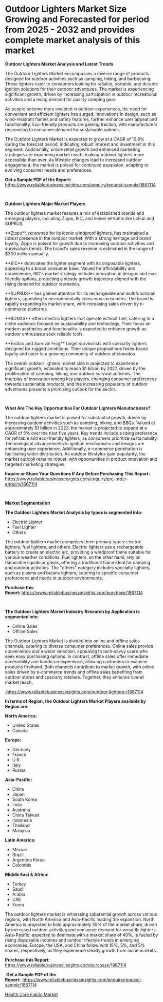 <p><h1>Outdoor Lighters Market Size Growing and Forecasted for period from 2025 - 2032 and provides complete market analysis of this market</h1></p><p><strong>Outdoor Lighters Market Analysis and Latest Trends</strong></p>
<p><p>The Outdoor Lighters Market encompasses a diverse range of products designed for outdoor activities such as camping, hiking, and barbecuing. These lighters cater to consumers looking for reliable, portable, and durable ignition solutions for their outdoor adventures. The market is experiencing significant growth, driven by increasing participation in outdoor recreational activities and a rising demand for quality camping gear.</p><p>As people become more invested in outdoor experiences, the need for convenient and efficient lighters has surged. Innovations in design, such as wind-resistant flames and safety features, further enhance user appeal and functionality. Eco-friendly products are gaining traction, with manufacturers responding to consumer demand for sustainable options. </p><p>The Outdoor Lighters Market is expected to grow at a CAGR of 10.9% during the forecast period, indicating robust interest and investment in this segment. Additionally, online retail growth and enhanced marketing strategies are expanding market reach, making outdoor lighters more accessible than ever. As lifestyle changes lead to increased outdoor engagement, the market is poised for continued expansion, adapting to evolving consumer needs and preferences.</p></p>
<p><strong>Get a Sample PDF of the Report:&nbsp;</strong> <a href="https://www.reliablebusinessinsights.com/enquiry/request-sample/1867114?utm_campaign=2242&utm_medium=2&utm_source=Github&utm_content=ia&utm_term=05042025&utm_id=outdoor-lighters">https://www.reliablebusinessinsights.com/enquiry/request-sample/1867114</a></p>
<p>&nbsp;</p>
<p><strong>Outdoor Lighters Major Market Players</strong></p>
<p><p>The outdoor lighters market features a mix of established brands and emerging players, including Zippo, BIC, and newer entrants like LcFun and SUPRUS. </p><p>**Zippo**, renowned for its iconic windproof lighters, has maintained a robust presence in the outdoor market. With a strong heritage and brand loyalty, Zippo is poised for growth due to increasing outdoor activities and survivalism trends. The brand's sales revenue is estimated in the range of $300 million annually.</p><p>**BIC** dominates the lighter segment with its disposable lighters, appealing to a broad consumer base. Valued for affordability and convenience, BIC's market strategy includes innovation in designs and eco-friendly options, projecting a steady growth trajectory aligned with the rising demand for outdoor recreation.</p><p>**SUPRUS** has gained attention for its rechargeable and multifunctional lighters, appealing to environmentally conscious consumers. The brand is rapidly expanding its market share, with increasing sales driven by e-commerce platforms.</p><p>**RONXS** offers electric lighters that operate without fuel, catering to a niche audience focused on sustainability and technology. Their focus on modern aesthetics and functionality is expected to enhance growth as outdoor enthusiasts seek reliable tools. </p><p>**Exotac and Survival Frog** target survivalists with specialty lighters designed for rugged conditions. Their unique propositions foster brand loyalty and cater to a growing community of outdoor aficionados.</p><p>The overall outdoor lighters market size is projected to experience significant growth, estimated to reach $1 billion by 2027, driven by the proliferation of camping, hiking, and outdoor survival activities. The interplay of innovation among key players, changing consumer preferences towards sustainable products, and the increasing popularity of outdoor adventures presents a promising outlook for the sector.</p></p>
<p>&nbsp;</p>
<p><strong>What Are The Key Opportunities For Outdoor Lighters Manufacturers?</strong></p>
<p><p>The outdoor lighters market is poised for substantial growth, driven by increasing outdoor activities such as camping, hiking, and BBQs. Valued at approximately $1 billion in 2023, the market is projected to expand at a CAGR of 5% over the next five years. Key trends include a rising preference for refillable and eco-friendly lighters, as consumers prioritize sustainability. Technological advancements in ignition mechanisms and designs are enhancing user experience. Additionally, e-commerce penetration is facilitating wider distribution. As outdoor lifestyles gain popularity, the market outlook remains robust, with opportunities in product innovation and targeted marketing strategies.</p></p>
<p><strong>Inquire or Share Your Questions If Any Before Purchasing This Report:</strong> <a href="https://www.reliablebusinessinsights.com/enquiry/pre-order-enquiry/1867114?utm_campaign=2242&utm_medium=2&utm_source=Github&utm_content=ia&utm_term=05042025&utm_id=outdoor-lighters">https://www.reliablebusinessinsights.com/enquiry/pre-order-enquiry/1867114</a></p>
<p>&nbsp;</p>
<p><strong>Market Segmentation</strong></p>
<p><strong>The Outdoor Lighters Market Analysis by types is segmented into:</strong></p>
<p><ul><li>Electric Lighter</li><li>Fuel Lighter</li><li>Others</li></ul></p>
<p><p>The outdoor lighters market comprises three primary types: electric lighters, fuel lighters, and others. Electric lighters use a rechargeable battery to create an electric arc, providing a windproof flame suitable for various weather conditions. Fuel lighters, on the other hand, rely on flammable liquids or gases, offering a traditional flame ideal for camping and outdoor activities. The "others" category includes specialty lighters, such as plasma and butane lighters, catering to specific consumer preferences and needs in outdoor environments.</p></p>
<p><strong>Purchase this Report:&nbsp;</strong><a href="https://www.reliablebusinessinsights.com/purchase/1867114?utm_campaign=2242&utm_medium=2&utm_source=Github&utm_content=ia&utm_term=05042025&utm_id=outdoor-lighters">https://www.reliablebusinessinsights.com/purchase/1867114</a></p>
<p>&nbsp;</p>
<p><strong>The Outdoor Lighters Market Industry Research by Application is segmented into:</strong></p>
<p><ul><li>Online Sales</li><li>Offline Sales</li></ul></p>
<p><p>The Outdoor Lighters Market is divided into online and offline sales channels, catering to diverse consumer preferences. Online sales provide convenience and a wider selection, appealing to tech-savvy users who seek easy purchasing options. In contrast, offline sales offer immediate accessibility and hands-on experience, allowing customers to examine products firsthand. Both channels contribute to market growth, with online sales driven by e-commerce trends and offline sales benefiting from outdoor stores and specialty retailers. Together, they enhance overall market reach.</p></p>
<p><a href="https://www.reliablebusinessinsights.com/outdoor-lighters-r1867114?utm_campaign=2242&utm_medium=2&utm_source=Github&utm_content=ia&utm_term=05042025&utm_id=outdoor-lighters">&nbsp;https://www.reliablebusinessinsights.com/outdoor-lighters-r1867114</a></p>
<p><strong>In terms of Region, the Outdoor Lighters Market Players available by Region are:</strong></p>
<p>
    <p> <strong> North America: </strong>
        <ul>
            <li>United States</li>
            <li>Canada</li>
        </ul>
        </p> 
    <p> <strong> Europe: </strong>
        <ul>
            <li>Germany</li>
            <li>France</li>
            <li>U.K.</li>
            <li>Italy</li>
            <li>Russia</li>
        </ul>
        </p> 
    <p> <strong> Asia-Pacific: </strong>
        <ul>
            <li>China</li>
            <li>Japan</li>
            <li>South Korea</li>
            <li>India</li>
            <li>Australia</li>
            <li>China Taiwan</li>
            <li>Indonesia</li>
            <li>Thailand</li>
            <li>Malaysia</li>
        </ul>
        </p> 
    <p> <strong> Latin America: </strong>
        <ul>
            <li>Mexico</li>
            <li>Brazil</li>
            <li>Argentina Korea</li>
            <li>Colombia</li>
        </ul>
        </p> 
    <p> <strong> Middle East & Africa: </strong>
        <ul>
            <li>Turkey</li>
            <li>Saudi</li>
            <li>Arabia</li>
            <li>UAE</li>
            <li>Korea</li>
        </ul>
    </p>
    </p>
<p><p>The outdoor lighters market is witnessing substantial growth across various regions, with North America and Asia-Pacific leading the expansion. North America is projected to hold approximately 35% of the market share, driven by increased outdoor activities and consumer demand for versatile lighters. Asia-Pacific, expected to dominate with a market share of 40%, is fueled by rising disposable incomes and outdoor lifestyle trends in emerging economies. Europe, the USA, and China follow with 15%, 5%, and 5% shares, respectively, as they experience steady growth from niche markets.</p></p>
<p><strong>Purchase this Report: </strong><a href="https://www.reliablebusinessinsights.com/purchase/1867114?utm_campaign=2242&utm_medium=2&utm_source=Github&utm_content=ia&utm_term=05042025&utm_id=outdoor-lighters">https://www.reliablebusinessinsights.com/purchase/1867114</a></p>
<p>&nbsp;<strong>Get a Sample PDF of the Report:&nbsp;&nbsp;</strong><a href="https://www.reliablebusinessinsights.com/enquiry/request-sample/1867114?utm_campaign=2242&utm_medium=2&utm_source=Github&utm_content=ia&utm_term=05042025&utm_id=outdoor-lighters">https://www.reliablebusinessinsights.com/enquiry/request-sample/1867114</a></p>
<p><strong></strong></p>
<p><p><a href="https://github.com/rosamariarocque98/Market-Research-Report-List-1/blob/main/health-care-fabric-market.md?utm_campaign=2242&utm_medium=2&utm_source=Github&utm_content=ia&utm_term=05042025&utm_id=outdoor-lighters">Health Care Fabric Market</a></p></p>